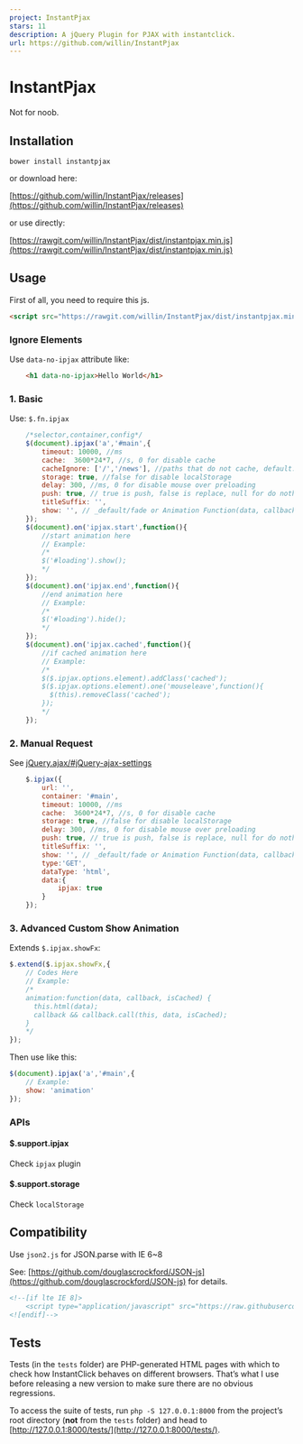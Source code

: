 ```yaml
---
project: InstantPjax
stars: 11
description: A jQuery Plugin for PJAX with instantclick.
url: https://github.com/willin/InstantPjax
---
```


# InstantPjax

Not for noob.

## Installation

```shell
bower install instantpjax
```

or download here: 

[https://github.com/willin/InstantPjax/releases](https://github.com/willin/InstantPjax/releases)

or use directly: 

[https://rawgit.com/willin/InstantPjax/dist/instantpjax.min.js](https://rawgit.com/willin/InstantPjax/dist/instantpjax.min.js)

## Usage

First of all, you need to require this js.

```html
<script src="https://rawgit.com/willin/InstantPjax/dist/instantpjax.min.js" type="application/javascript" data-no-ipjax></script>
```

### Ignore Elements

Use `data-no-ipjax` attribute like:

```html
	<h1 data-no-ipjax>Hello World</h1>
```

### 1. Basic

Use: `$.fn.ipjax`

```js
	/*selector,container,config*/
	$(document).ipjax('a','#main',{
		timeout: 10000, //ms
		cache:  3600*24*7, //s, 0 for disable cache
		cacheIgnore: ['/','/news'], //paths that do not cache, default: false
		storage: true, //false for disable localStorage
		delay: 300, //ms, 0 for disable mouse over preloading
		push: true, // true is push, false is replace, null for do nothing
		titleSuffix: '', 
		show: '', // _default/fade or Animation Function(data, callback, isCached)
	});
	$(document).on('ipjax.start',function(){
		//start animation here
		// Example:
		/*
		$('#loading').show();
		*/
	});
	$(document).on('ipjax.end',function(){
		//end animation here
		// Example:
		/*
		$('#loading').hide();
		*/
	});
	$(document).on('ipjax.cached',function(){
		//if cached animation here
		// Example:
		/*
		$($.ipjax.options.element).addClass('cached');
		$($.ipjax.options.element).one('mouseleave',function(){
		  $(this).removeClass('cached');
		});
		*/
	});
```

### 2. Manual Request

See [jQuery.ajax/#jQuery-ajax-settings](http://api.jquery.com/jQuery.ajax/#jQuery-ajax-settings)

```js
	$.ipjax({
		url: '',
		container: '#main',
		timeout: 10000, //ms
        cache:  3600*24*7, //s, 0 for disable cache
        storage: true, //false for disable localStorage
        delay: 300, //ms, 0 for disable mouse over preloading
        push: true, // true is push, false is replace, null for do nothing
        titleSuffix: '', 
        show: '', // _default/fade or Animation Function(data, callback, isCached)
        type:'GET',
        dataType: 'html',
        data:{
            ipjax: true
        }
	});
```

### 3. Advanced Custom Show Animation

Extends `$.ipjax.showFx`:

```js
$.extend($.ipjax.showFx,{
	// Codes Here
	// Example:
	/*
    animation:function(data, callback, isCached) {
      this.html(data);
      callback && callback.call(this, data, isCached);
    }
    */
});
```

Then use like this:

```js
$(document).ipjax('a','#main',{
	// Example:
	show: 'animation'
});
```

### APIs

#### $.support.ipjax

Check `ipjax` plugin

#### $.support.storage

Check `localStorage` 

## Compatibility

Use `json2.js` for JSON.parse with IE 6~8

See: [https://github.com/douglascrockford/JSON-js](https://github.com/douglascrockford/JSON-js) for details.

```html
<!--[if lte IE 8]>
	<script type="application/javascript" src="https://raw.githubusercontent.com/douglascrockford/JSON-js/master/json2.js"></script>
<![endif]-->
```

## Tests
   
Tests (in the `tests` folder) are PHP-generated HTML pages with which to check how InstantClick behaves on different browsers. That’s what I use before releasing a new version to make sure there are no obvious regressions.

To access the suite of tests, run `php -S 127.0.0.1:8000` from the project’s root directory (**not** from the `tests` folder) and head to [http://127.0.0.1:8000/tests/](http://127.0.0.1:8000/tests/).

